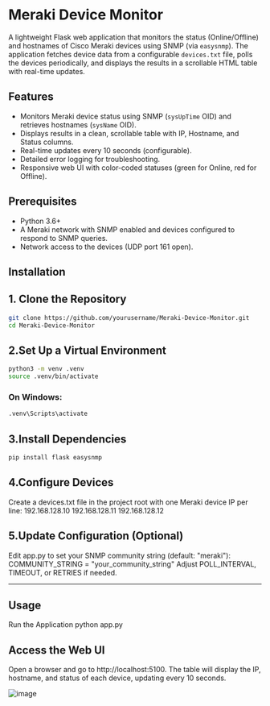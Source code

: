 # Meraki Device Monitor

A lightweight Flask web application that monitors the status (Online/Offline) and hostnames of Cisco Meraki devices using SNMP (via `easysnmp`). The application fetches device data from a configurable `devices.txt` file, polls the devices periodically, and displays the results in a scrollable HTML table with real-time updates.

## Features
- Monitors Meraki device status using SNMP (`sysUpTime` OID) and retrieves hostnames (`sysName` OID).
- Displays results in a clean, scrollable table with IP, Hostname, and Status columns.
- Real-time updates every 10 seconds (configurable).
- Detailed error logging for troubleshooting.
- Responsive web UI with color-coded statuses (green for Online, red for Offline).

## Prerequisites
- Python 3.6+
- A Meraki network with SNMP enabled and devices configured to respond to SNMP queries.
- Network access to the devices (UDP port 161 open).

## Installation

## 1. Clone the Repository
```bash
git clone https://github.com/yourusername/Meraki-Device-Monitor.git
cd Meraki-Device-Monitor
```
## 2.Set Up a Virtual Environment
```bash
python3 -m venv .venv
source .venv/bin/activate
```
### On Windows: 
```bash
.venv\Scripts\activate
```

## 3.Install Dependencies
```bash
pip install flask easysnmp
```


## 4.Configure Devices
Create a devices.txt file in the project root with one Meraki device IP per line:
192.168.128.10
192.168.128.11
192.168.128.12

## 5.Update Configuration (Optional)
Edit app.py to set your SNMP community string (default: "meraki"):
COMMUNITY_STRING = "your_community_string"
Adjust POLL_INTERVAL, TIMEOUT, or RETRIES if needed.

----------------------------------------------------------------------

## Usage
Run the Application
python app.py

## Access the Web UI
Open a browser and go to http://localhost:5100.
The table will display the IP, hostname, and status of each device, updating every 10 seconds.

![image](https://github.com/user-attachments/assets/eaaaf76f-20bb-4c8b-adc4-254c8010e011)

